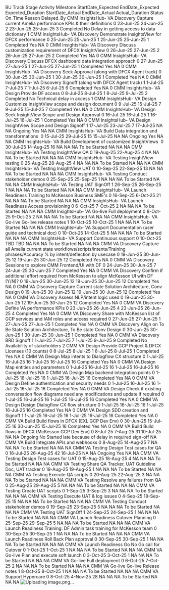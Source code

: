BU	Track	Stage	Activity	Milestone	StartDate_Expected	EndDate_Expected	Expected_Duration	StartDate_Actual	EndDate_Actual	Actual_Duration	Status	On_Time	Reason	Delayed_By
CMM	InsightsHub- VA	Discovery	Capture current Amelia performance KPIs & their definitions	0	23-Jun-25	24-Jun-25	2	23-Jun-25	25-Jun-25	3	Completed	No	Delay in getting access to data dictionary	1
CMM	InsightsHub- VA	Discovery	Demonstrate InsightsView for DFCX performance	0	25-Jun-25	25-Jun-25	1	25-Jun-25	25-Jun-25	1	Completed	Yes	NA	0
CMM	InsightsHub- VA	Discovery	Discuss customization requirement of DFCX InsightView	0	26-Jun-25	27-Jun-25	2	26-Jun-25	27-Jun-25	2	Completed	Yes	NA	0
CMM	InsightsHub- VA	Discovery	Discuss DFCX dashboard data integration approach	0	27-Jun-25	27-Jun-25	1	27-Jun-25	27-Jun-25	1	Completed	Yes	NA	0
CMM	InsightsHub- VA	Discovery	Seek Approval (along with DFCX Agent track)	0	30-Jun-25	30-Jun-25	1	30-Jun-25	30-Jun-25	1	Completed	Yes	NA	0
CMM	InsightsHub- VA	Discovery	Signoff (along with DFCX Agent track)	1	1-Jul-25	7-Jul-25	7	1-Jul-25	6-Jul-25	6	Completed	Yes	NA	0
CMM	InsightsHub- VA	Design	Provide DF access	0	8-Jul-25	8-Jul-25	1	8-Jul-25	9-Jul-25	2	Completed	No	Technical delay in access	1
CMM	InsightsHub- VA	Design	Customize InsightView scope and design document	0	9-Jul-25	15-Jul-25	7	9-Jul-25	15-Jul-25	7	Completed	Yes	NA	0
CMM	InsightsHub- VA	Design	Seek InsightView Scope and Design Approval	0	16-Jul-25	16-Jul-25	1	16-Jul-25	16-Jul-25	1	Completed	Yes	NA	0
CMM	InsightsHub- VA	Design	InsightView Scope and Design Signoff	1	17-Jul-25	23-Jul-25	7	17-Jul-25	NA	NA	Ongoing	Yes	NA	NA
CMM	InsightsHub- VA	Build	Data integration and transformations 	0	15-Jul-25	29-Jul-25	15	15-Jul-25	NA	NA	Ongoing	Yes	NA	NA
CMM	InsightsHub- VA	Build	Development of customized InsightViews 	0	30-Jul-25	14-Aug-25	16	NA	NA	NA	To be Started	NA	NA	NA
CMM	InsightsHub- VA	Testing	InsightView QA	0	19-Aug-25	22-Aug-25	4	NA	NA	NA	To be Started	NA	NA	NA
CMM	InsightsHub- VA	Testing	InsightView testing	0	25-Aug-25	28-Aug-25	4	NA	NA	NA	To be Started	NA	NA	NA
CMM	InsightsHub- VA	Testing	InsightView UAT	0	10-Sep-25	22-Sep-25	13	NA	NA	NA	To be Started	NA	NA	NA
CMM	InsightsHub- VA	Testing	Conduct stakeholder demos	0	25-Sep-25	25-Sep-25	1	NA	NA	NA	To be Started	NA	NA	NA
CMM	InsightsHub- VA	Testing	UAT SignOff	1	26-Sep-25	26-Sep-25	1	NA	NA	NA	To be Started	NA	NA	NA
CMM	InsightsHub- VA	Launch Readiness	Training to McKesson Business SME's	0	16-Sep-25	6-Oct-25	21	NA	NA	NA	To be Started	NA	NA	NA
CMM	InsightsHub- VA	Launch Readiness	Access provisioning	0	6-Oct-25	7-Oct-25	2	NA	NA	NA	To be Started	NA	NA	NA
CMM	InsightsHub- VA	Go-live	Full deployment	0	8-Oct-25	9-Oct-25	2	NA	NA	NA	To be Started	NA	NA	NA
CMM	InsightsHub- VA	Go-live	Go-live release notes	1	10-Oct-25	10-Oct-25	1	NA	NA	NA	To be Started	NA	NA	NA
CMM	InsightsHub- VA	Support	Documentation (user guide and technical doc)	0	10-Oct-25	14-Oct-25	5	NA	NA	NA	To be Started	NA	NA	NA
CMM	InsightsHub- VA	Support	Continuous support	0	10-Oct-25	TBD	TBD	NA	NA	NA	To be Started	NA	NA	NA
CMM	VA	Discovery	Capture all Amelia current state workflows/scripts/intents/Training phrases/Accuracy % by intent/deflection by usecase	0	19-Jun-25	30-Jun-25	12	19-Jun-25	30-Jun-25	12	Completed	Yes	NA	0
CMM	VA	Discovery	Sessions to explore CMM Frontend/UI with DF	0	24-Jun-25	30-Jun-25	7	24-Jun-25	30-Jun-25	7	Completed	Yes	NA	0
CMM	VA	Discovery	Confirm if additional effort required from McKesson to align McKesson UI with DF (Y/N)? 	0	19-Jun-25	30-Jun-25	12	19-Jun-25	30-Jun-25	12	Completed	Yes	NA	0
CMM	VA	Discovery	Capture Current state Solution Architecture, Conv Design	0	19-Jun-25	30-Jun-25	12	19-Jun-25	30-Jun-25	12	Completed	Yes	NA	0
CMM	VA	Discovery	Assess NLP/intent logic used	0	19-Jun-25	30-Jun-25	12	19-Jun-25	30-Jun-25	12	Completed	Yes	NA	0
CMM	VA	Discovery	Define VA performance KPIs	0	23-Jun-25	26-Jun-25	4	23-Jun-25	26-Jun-25	4	Completed	Yes	NA	0
CMM	VA	Discovery	Share with McKesson list of GCP services and IAM roles and access required	0	27-Jun-25	27-Jun-25	1	27-Jun-25	27-Jun-25	1	Completed	Yes	NA	0
CMM	VA	Discovery	Align on To Be State Solution Architecture, To Be state Conv Design	0	30-Jun-25	30-Jun-25	1	30-Jun-25	30-Jun-25	1	Completed	Yes	NA	0
CMM	VA	Discovery	BRD Signoff	1	1-Jul-25	7-Jul-25	7	1-Jul-25	9-Jul-25	9	Completed	No	Availability of stakeholders	2
CMM	VA	Design	Provide GCP Project & DFCX Licenses (10 counts)	0	8-Jul-25	8-Jul-25	1	8-Jul-25	8-Jul-25	1	Completed	Yes	NA	0
CMM	VA	Design	Map intents to Dialogflow CX structure	0	1-Jul-25	16-Jul-25	16	1-Jul-25	16-Jul-25	16	Completed	Yes	NA	0
CMM	VA	Design	Map entities and parameters	0	1-Jul-25	16-Jul-25	16	1-Jul-25	16-Jul-25	16	Completed	Yes	NA	0
CMM	VA	Design	Map backend integration points	0	1-Jul-25	16-Jul-25	16	1-Jul-25	16-Jul-25	16	Completed	Yes	NA	0
CMM	VA	Design	Define authentication and security needs	0	1-Jul-25	16-Jul-25	16	1-Jul-25	16-Jul-25	16	Completed	Yes	NA	0
CMM	VA	Design	Check if existing conversation flow diagrams need any modifications and update if required	0	1-Jul-25	16-Jul-25	16	1-Jul-25	16-Jul-25	16	Completed	Yes	NA	0
CMM	VA	Design	Design Dialogflow CX flow structure	0	1-Jul-25	16-Jul-25	16	1-Jul-25	16-Jul-25	16	Completed	Yes	NA	0
CMM	VA	Design	SDD creation and Signoff	1	1-Jul-25	16-Jul-25	16	1-Jul-25	16-Jul-25	16	Completed	Yes	NA	0
CMM	VA	Build	Build flows in DFCX (EXL GCP Dev Env)	0	30-Jun-25	15-Jul-25	16	30-Jun-25	15-Jul-25	16	Completed	Yes	NA	0
CMM	VA	Build	Build flows in DFCX (McKesson GCP Dev Env)	0	8-Jul-25	7-Aug-25	31	10-Jul-25	NA	NA	Ongoing	No	Started late because of delay in required sign-off	NA
CMM	VA	Build	Integrate APIs and webhooks	0	8-Aug-25	14-Aug-25	7	NA	NA	NA	To be Started	NA	NA	NA
CMM	VA	Testing	Design Test cases for QA	0	16-Jul-25	26-Aug-25	42	16-Jul-25	NA	NA	Ongoing	Yes	NA	NA
CMM	VA	Testing	Design Test cases for UAT	0	15-Aug-25	18-Aug-25	4	NA	NA	NA	To be Started	NA	NA	NA
CMM	VA	Testing	Share QA Tracker, UAT Guideline Doc, UAT tracker	0	19-Aug-25	19-Aug-25	1	NA	NA	NA	To be Started	NA	NA	NA
CMM	VA	Testing	Execute QA scripts	0	20-Aug-25	22-Aug-25	3	NA	NA	NA	To be Started	NA	NA	NA
CMM	VA	Testing	Resolve any failures from QA	0	25-Aug-25	29-Aug-25	5	NA	NA	NA	To be Started	NA	NA	NA
CMM	VA	Testing	Create UAT scripts	0	1-Sep-25	3-Sep-25	3	NA	NA	NA	To be Started	NA	NA	NA
CMM	VA	Testing	Execute UAT & log issues	0	4-Sep-25	18-Sep-25	15	NA	NA	NA	To be Started	NA	NA	NA
CMM	VA	Testing	Conduct stakeholder demos	0	19-Sep-25	23-Sep-25	5	NA	NA	NA	To be Started	NA	NA	NA
CMM	VA	Testing	UAT SignOff	1	24-Sep-25	24-Sep-25	1	NA	NA	NA	To be Started	NA	NA	NA
CMM	VA	Launch Readiness	Cutover Planning	0	25-Sep-25	29-Sep-25	5	NA	NA	NA	To be Started	NA	NA	NA
CMM	VA	Launch Readiness	Training: DF Admin task training for McKesson team	0	30-Sep-25	30-Sep-25	1	NA	NA	NA	To be Started	NA	NA	NA
CMM	VA	Launch Readiness	Roll Back Plan approval	0	30-Sep-25	30-Sep-25	1	NA	NA	NA	To be Started	NA	NA	NA
CMM	VA	Launch Readiness	Go No Go call for Cutover	0	1-Oct-25	1-Oct-25	1	NA	NA	NA	To be Started	NA	NA	NA
CMM	VA	Go-live	Plan and execute soft launch	0	3-Oct-25	3-Oct-25	1	NA	NA	NA	To be Started	NA	NA	NA
CMM	VA	Go-live	Full deployment	0	6-Oct-25	7-Oct-25	2	NA	NA	NA	To be Started	NA	NA	NA
CMM	VA	Go-live	Go-live Release notes	1	8-Oct-25	8-Oct-25	1	NA	NA	NA	To be Started	NA	NA	NA
CMM	VA	Support	Hypercare	0	8-Oct-25	4-Nov-25	28	NA	NA	NA	To be Started	NA	NA	NA
![Uploading image.png…]()
